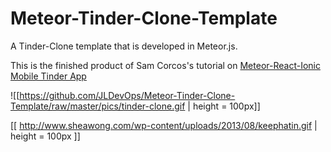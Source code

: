 # Meteor-Tinder-Clone-Template
A Tinder-Clone template that is developed in Meteor.js.

This is the finished product of Sam Corcos's tutorial on [Meteor-React-Ionic Mobile Tinder App](https://medium.com/@SamCorcos/meteor-react-ionic-mobile-app-part-1-the-basic-template-9355ebf3397f)

![[https://github.com/JLDevOps/Meteor-Tinder-Clone-Template/raw/master/pics/tinder-clone.gif | height = 100px]]

[[ http://www.sheawong.com/wp-content/uploads/2013/08/keephatin.gif | height = 100px ]]

